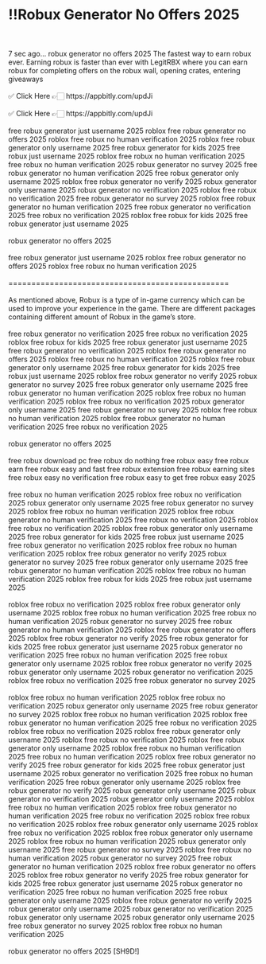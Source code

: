 # !!Robux Generator No Offers 2025
<br>
<br>7 sec ago... robux generator no offers 2025 The fastest way to earn robux ever. Earning robux is faster than ever with LegitRBX where you can earn robux for completing offers on the robux wall, opening crates, entering giveaways
<br>
<br>✅ Click Here 👉🏻 https://appbitly.com/updJi

<br>
<br>✅ Click Here 👉🏻 https://appbitly.com/updJi

<br>
<br>free robux generator just username 2025 roblox free robux generator no offers 2025 roblox free robux no human verification 2025 roblox free robux generator only username 2025 free robux generator for kids 2025 free robux just username 2025 roblox free robux no human verification 2025 free robux no human verification 2025 robux generator no survey 2025 free robux generator no human verification 2025 free robux generator only username 2025 roblox free robux generator no verify 2025 robux generator only username 2025 robux generator no verification 2025 roblox free robux no verification 2025 free robux generator no survey 2025 roblox free robux generator no human verification 2025 free robux generator no verification 2025 free robux no verification 2025 roblox free robux for kids 2025 free robux generator just username 2025
<br>
<br>robux generator no offers 2025
<br>
<br>free robux generator just username 2025 roblox free robux generator no offers 2025 roblox free robux no human verification 2025
<br>
<br>================================================
<br>
<br>As mentioned above, Robux is a type of in-game currency which can be used to improve your experience in the game. There are different packages containing different amount of Robux in the game’s store.
<br>
<br>free robux generator no verification 2025 free robux no verification 2025 roblox free robux for kids 2025 free robux generator just username 2025 free robux generator no verification 2025 roblox free robux generator no offers 2025 roblox free robux no human verification 2025 roblox free robux generator only username 2025 free robux generator for kids 2025 free robux just username 2025 roblox free robux generator no verify 2025 robux generator no survey 2025 free robux generator only username 2025 free robux generator no human verification 2025 roblox free robux no human verification 2025 roblox free robux no verification 2025 robux generator only username 2025 free robux generator no survey 2025 roblox free robux no human verification 2025 roblox free robux generator no human verification 2025 free robux no verification 2025
<br>
<br>robux generator no offers 2025
<br>
<br>free robux download pc free robux do nothing free robux easy free robux earn free robux easy and fast free robux extension free robux earning sites free robux easy no verification free robux easy to get free robux easy 2025
<br>
<br>free robux no human verification 2025 roblox free robux no verification 2025 robux generator only username 2025 free robux generator no survey 2025 roblox free robux no human verification 2025 roblox free robux generator no human verification 2025 free robux no verification 2025 roblox free robux no verification 2025 roblox free robux generator only username 2025 free robux generator for kids 2025 free robux just username 2025 free robux generator no verification 2025 roblox free robux no human verification 2025 roblox free robux generator no verify 2025 robux generator no survey 2025 free robux generator only username 2025 free robux generator no human verification 2025 roblox free robux no human verification 2025 roblox free robux for kids 2025 free robux just username 2025
<br>
<br>roblox free robux no verification 2025 roblox free robux generator only username 2025 roblox free robux no human verification 2025 free robux no human verification 2025 robux generator no survey 2025 free robux generator no human verification 2025 roblox free robux generator no offers 2025 roblox free robux generator no verify 2025 free robux generator for kids 2025 free robux generator just username 2025 robux generator no verification 2025 free robux no human verification 2025 free robux generator only username 2025 roblox free robux generator no verify 2025 robux generator only username 2025 robux generator no verification 2025 roblox free robux no verification 2025 free robux generator no survey 2025
<br>
<br>roblox free robux no human verification 2025 roblox free robux no verification 2025 robux generator only username 2025 free robux generator no survey 2025 roblox free robux no human verification 2025 roblox free robux generator no human verification 2025 free robux no verification 2025 roblox free robux no verification 2025 roblox free robux generator only username 2025 roblox free robux no verification 2025 roblox free robux generator only username 2025 roblox free robux no human verification 2025 free robux no human verification 2025 roblox free robux generator no verify 2025 free robux generator for kids 2025 free robux generator just username 2025 robux generator no verification 2025 free robux no human verification 2025 free robux generator only username 2025 roblox free robux generator no verify 2025 robux generator only username 2025 robux generator no verification 2025 robux generator only username 2025 roblox free robux no human verification 2025 roblox free robux generator no human verification 2025 free robux no verification 2025 roblox free robux no verification 2025 roblox free robux generator only username 2025 roblox free robux no verification 2025 roblox free robux generator only username 2025 roblox free robux no human verification 2025 robux generator only username 2025 free robux generator no survey 2025 roblox free robux no human verification 2025 robux generator no survey 2025 free robux generator no human verification 2025 roblox free robux generator no offers 2025 roblox free robux generator no verify 2025 free robux generator for kids 2025 free robux generator just username 2025 robux generator no verification 2025 free robux no human verification 2025 free robux generator only username 2025 roblox free robux generator no verify 2025 robux generator only username 2025 robux generator no verification 2025 robux generator only username 2025 robux generator only username 2025 free robux generator no survey 2025 roblox free robux no human verification 2025
<br>
<br>robux generator no offers 2025 [SH9D!]
<br>
<br>

